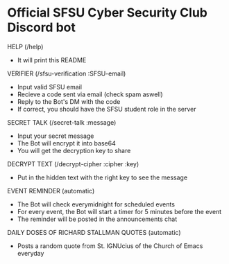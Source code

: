 # Official SFSU Cyber Security Club Discord bot

HELP (/help)
- It will print this README

VERIFIER (/sfsu-verification :SFSU-email)
- Input valid SFSU email
- Recieve a code sent via email (check spam aswell)
- Reply to the Bot's DM with the code
- If correct, you should have the SFSU student role in the server

SECRET TALK (/secret-talk :message)
- Input your secret message
- The Bot will encrypt it into base64
- You will get the decryption key to share

DECRYPT TEXT (/decrypt-cipher :cipher :key)
- Put in the hidden text with the right key to see the message

EVENT REMINDER (automatic)
- The Bot will check everymidnight for scheduled events
- For every event, the Bot will start a timer for 5 minutes before the event
- The reminder will be posted in the announcements chat

DAILY DOSES OF RICHARD STALLMAN QUOTES (automatic)
- Posts a random quote from St. IGNUcius of the Church of Emacs everyday